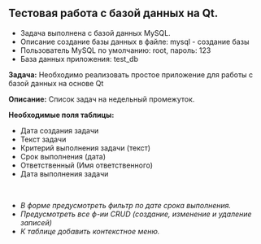 ## Тестовая работа с базой данных на Qt.

* Задача выполнена с базой данных MySQL.
* Описание создание базы данных в файле: mysql - создание базы
* Пользователь MySQL по умолчанию: root, пароль: 123
* База данных приложения: test_db

**Задача:** Необходимо реализовать простое приложение для работы с базой данных на основе Qt

**Описание:** Список задач  на недельный промежуток.

**Необходимые поля таблицы:**
* Дата создания задачи
* Текст задачи
* Критерий выполнения задачи (текст)
* Срок выполнения (дата)
* Ответственный (Имя ответственного)
* Дата выполнения задачи
<br>

* *В форме предусмотреть фильтр по дате срока выполнения.*
* *Предусмотреть все ф-ии CRUD (создание, изменение и удаление записей)*
* *К таблице добавить контекстное меню.*

